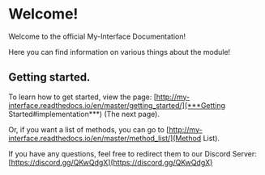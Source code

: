 Welcome!
======================================

Welcome to the official My-Interface Documentation!

Here you can find information on various things about the module!

Getting started.
---------------------------------------

To learn how to get started, view the page: [http://my-interface.readthedocs.io/en/master/getting_started/](***Getting Started#implementation***) (The next page).

Or, if you want a list of methods, you can go to [http://my-interface.readthedocs.io/en/master/method_list/](Method List).

If you have any questions, feel free to redirect them to our Discord Server:
[https://discord.gg/QKwQdgX](https://discord.gg/QKwQdgX)
